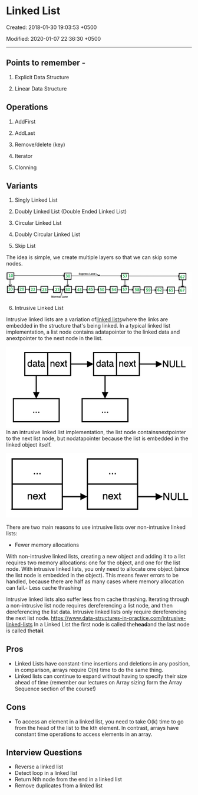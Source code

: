 # Linked List

Created: 2018-01-30 19:03:53 +0500

Modified: 2020-01-07 22:36:30 +0500

---

## Points to remember -

1. Explicit Data Structure

2. Linear Data Structure

## Operations

1. AddFirst

2. AddLast

3. Remove/delete (key)

4. Iterator

5. Clonning

## Variants

1. Singly Linked List

2. Doubly Linked List (Double Ended Linked List)

3. Circular Linked List

4. Doubly Circular Linked List

5. Skip List

The idea is simple, we create multiple layers so that we can skip some nodes.

![image](media/Linked-List-image1.png)

6. Intrusive Linked List

Intrusive linked lists are a variation of[linked lists](https://www.data-structures-in-practice.com/linked-lists/)where the links are embedded in the structure that's being linked.
In a typical linked list implementation, a list node contains adatapointer to the linked data and anextpointer to the next node in the list.

![image](media/Linked-List-image2.png)
In an intrusive linked list implementation, the list node containsnextpointer to the next list node, but nodatapointer because the list is embedded in the linked object itself.

![image](media/Linked-List-image3.png)

There are two main reasons to use intrusive lists over non-intrusive linked lists:

- Fewer memory allocations

With non-intrusive linked lists, creating a new object and adding it to a list requires two memory allocations: one for the object, and one for the list node. With intrusive linked lists, you only need to allocate one object (since the list node is embedded in the object). This means fewer errors to be handled, because there are half as many cases where memory allocation can fail.-   Less cache thrashing

Intrusive linked lists also suffer less from cache thrashing. Iterating through a non-intrusive list node requires dereferencing a list node, and then dereferencing the list data. Intrusive linked lists only require dereferencing the next list node.
<https://www.data-structures-in-practice.com/intrusive-linked-lists>
In a Linked List the first node is called the**head**and the last node is called the**tail**.

##

## Pros

- Linked Lists have constant-time insertions and deletions in any position, in comparison, arrays require O(n) time to do the same thing.
- Linked lists can continue to expand without having to specify their size ahead of time (remember our lectures on Array sizing form the Array Sequence section of the course!)

##

## Cons

- To access an element in a linked list, you need to take O(k) time to go from the head of the list to the kth element. In contrast, arrays have constant time operations to access elements in an array.

## Interview Questions

- Reverse a linked list
- Detect loop in a linked list
- Return Nth node from the end in a linked list
- Remove duplicates from a linked list
